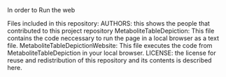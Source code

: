 In order to Run the web

Files included in this repository:
AUTHORS: this shows the people that contributed to this project repository
MetaboliteTableDepiction: This file contains the code neccessary to run the page in a local browser as a text file.
MetaboliteTableDepictionWebsite: This file executes the code from MetaboliteTableDepiction in your local browser.
LICENSE: the license for reuse and redistribution of this repository and its contents is described here.
